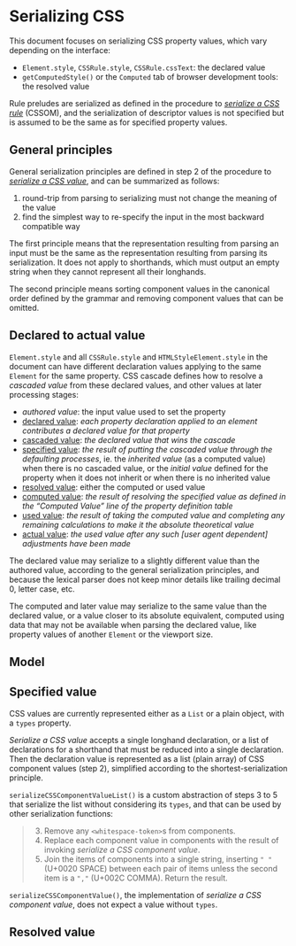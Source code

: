 
# Serializing CSS

This document focuses on serializing CSS property values, which vary depending on the interface:

  - `Element.style`, `CSSRule.style`, `CSSRule.cssText`: the declared value
  - `getComputedStyle()` or the `Computed` tab of browser development tools: the resolved value

Rule preludes are serialized as defined in the procedure to [*serialize a CSS rule*](https://drafts.csswg.org/cssom-1/#serialize-a-css-rule) (CSSOM), and the serialization of descriptor values is not specified but is assumed to be the same as for specified property values.

## General principles

General serialization principles are defined in step 2 of the procedure to [*serialize a CSS value*](https://drafts.csswg.org/cssom-1/#serialize-a-css-value), and can be summarized as follows:

  1. round-trip from parsing to serializing must not change the meaning of the value
  2. find the simplest way to re-specify the input in the most backward compatible way

The first principle means that the representation resulting from parsing an input must be the same as the representation resulting from parsing its serialization. It does not apply to shorthands, which must output an empty string when they cannot represent all their longhands.

The second principle means sorting component values in the canonical order defined by the grammar and removing component values that can be omitted.

## Declared to actual value

`Element.style` and all `CSSRule.style` and `HTMLStyleElement.style` in the document can have different declaration values applying to the same `Element` for the same property. CSS cascade defines how to resolve a *cascaded value* from these declared values, and other values at later processing stages:

  - *authored value*: the input value used to set the property
  - [declared value](https://drafts.csswg.org/css-cascade-5/#declared): *each property declaration applied to an element contributes a declared value for that property*
  - [cascaded value](https://drafts.csswg.org/css-cascade-5/#cascaded): *the declared value that wins the cascade*
  - [specified value](https://drafts.csswg.org/css-cascade-5/#specified): *the result of putting the cascaded value through the defaulting processes*, ie. the *inherited value* (as a computed value) when there is no cascaded value, or the *initial value* defined for the property when it does not inherit or when there is no inherited value
  - [resolved value](https://drafts.csswg.org/cssom-1/#resolved-values): either the computed or used value
  - [computed value](https://drafts.csswg.org/css-cascade-5/#computed): *the result of resolving the specified value as defined in the “Computed Value” line of the property definition table*
  - [used value](https://drafts.csswg.org/css-cascade-5/#used): *the result of taking the computed value and completing any remaining calculations to make it the absolute theoretical value*
  - [actual value](https://drafts.csswg.org/css-cascade-5/#actual): *the used value after any such [user agent dependent] adjustments have been made*

The declared value may serialize to a slightly different value than the authored value, according to the general serialization principles, and because the lexical parser does not keep minor details like trailing decimal 0, letter case, etc.

The computed and later value may serialize to the same value than the declared value, or a value closer to its absolute equivalent, computed using data that may not be available when parsing the declared value, like property values of another `Element` or the viewport size.

## Model

## Specified value

CSS values are currently represented either as a `List` or a plain object, with a `types` property.

*Serialize a CSS value* accepts a single longhand declaration, or a list of declarations for a shorthand that must be reduced into a single declaration. Then the declaration value is represented as a list (plain array) of CSS component values (step 2), simplified according to the shortest-serialization principle.

`serializeCSSComponentValueList()` is a custom abstraction of steps 3 to 5 that serialize the list without considering its `types`, and that can be used by other serialization functions:

  > 3. Remove any `<whitespace-token>`s from components.
  > 4. Replace each component value in components with the result of invoking *serialize a CSS component value*.
  > 5. Join the items of components into a single string, inserting `" "` (U+0020 SPACE) between each pair of items unless the second item is a `","` (U+002C COMMA). Return the result.

`serializeCSSComponentValue()`, the implementation of *serialize a CSS component value*, does not expect a value without `types`.

## Resolved value
